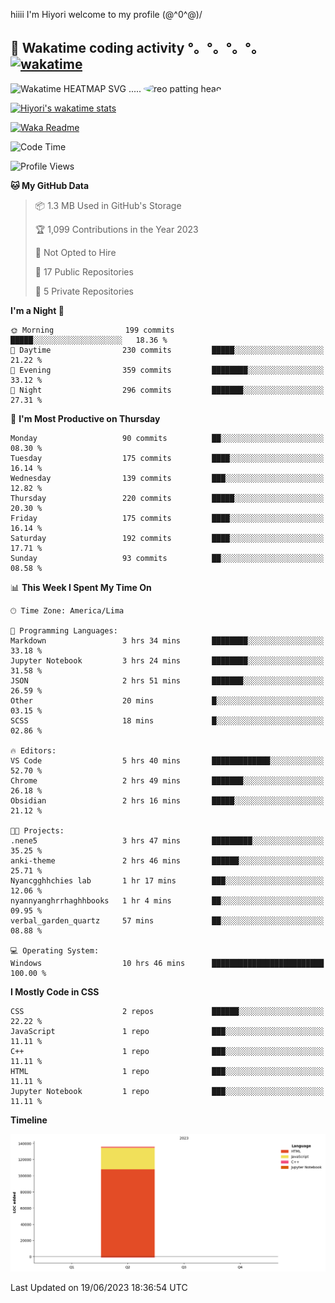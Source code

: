 hiiii I'm Hiyori welcome to my profile \(@^0^@)/

## 🦄 Wakatime coding activity °。°。°。°。[![wakatime](https://wakatime.com/badge/user/49dba2c5-26e1-43a7-9d07-e0f8613d1227.svg)](https://wakatime.com/@49dba2c5-26e1-43a7-9d07-e0f8613d1227) 
<img src="https://wakatime.com/share/@hiyori/ef87015d-57e0-4afb-bb56-1a99a24ea312.svg" width="600" alt="Wakatime HEATMAP SVG"/> ..... <img src="https://i.postimg.cc/RFM2CQFY/reo-patting.webp" alt="reo patting head" width="200" style="border-radius: 50%;">

 [![Hiyori's wakatime stats](https://github-readme-stats.vercel.app/api/wakatime?username=hiyori&theme=buefy&range=last_year&is_including_today=true&layout=compact)](https://github.com/anuraghazra/github-readme-stats)
 

[![Waka Readme](https://github.com/hiyorijl/hiyorijl/actions/workflows/Waka%20Readme.yml/badge.svg)](https://github.com/hiyorijl/hiyorijl/actions/workflows/Waka%20Readme.yml)

<!--START_SECTION:waka-->
![Code Time](http://img.shields.io/badge/Code%20Time-160%20hrs%2030%20mins-blue)

![Profile Views](http://img.shields.io/badge/Profile%20Views-180-blue)

**🐱 My GitHub Data** 

> 📦 1.3 MB Used in GitHub's Storage 
 > 
> 🏆 1,099 Contributions in the Year 2023
 > 
> 🚫 Not Opted to Hire
 > 
> 📜 17 Public Repositories 
 > 
> 🔑 5 Private Repositories 
 > 
**I'm a Night 🦉** 

```text
🌞 Morning                199 commits         █████░░░░░░░░░░░░░░░░░░░░   18.36 % 
🌆 Daytime                230 commits         █████░░░░░░░░░░░░░░░░░░░░   21.22 % 
🌃 Evening                359 commits         ████████░░░░░░░░░░░░░░░░░   33.12 % 
🌙 Night                  296 commits         ███████░░░░░░░░░░░░░░░░░░   27.31 % 
```
📅 **I'm Most Productive on Thursday** 

```text
Monday                   90 commits          ██░░░░░░░░░░░░░░░░░░░░░░░   08.30 % 
Tuesday                  175 commits         ████░░░░░░░░░░░░░░░░░░░░░   16.14 % 
Wednesday                139 commits         ███░░░░░░░░░░░░░░░░░░░░░░   12.82 % 
Thursday                 220 commits         █████░░░░░░░░░░░░░░░░░░░░   20.30 % 
Friday                   175 commits         ████░░░░░░░░░░░░░░░░░░░░░   16.14 % 
Saturday                 192 commits         ████░░░░░░░░░░░░░░░░░░░░░   17.71 % 
Sunday                   93 commits          ██░░░░░░░░░░░░░░░░░░░░░░░   08.58 % 
```


📊 **This Week I Spent My Time On** 

```text
🕑︎ Time Zone: America/Lima

💬 Programming Languages: 
Markdown                 3 hrs 34 mins       ████████░░░░░░░░░░░░░░░░░   33.18 % 
Jupyter Notebook         3 hrs 24 mins       ████████░░░░░░░░░░░░░░░░░   31.58 % 
JSON                     2 hrs 51 mins       ███████░░░░░░░░░░░░░░░░░░   26.59 % 
Other                    20 mins             █░░░░░░░░░░░░░░░░░░░░░░░░   03.15 % 
SCSS                     18 mins             █░░░░░░░░░░░░░░░░░░░░░░░░   02.86 % 

🔥 Editors: 
VS Code                  5 hrs 40 mins       █████████████░░░░░░░░░░░░   52.70 % 
Chrome                   2 hrs 49 mins       ███████░░░░░░░░░░░░░░░░░░   26.18 % 
Obsidian                 2 hrs 16 mins       █████░░░░░░░░░░░░░░░░░░░░   21.12 % 

🐱‍💻 Projects: 
.nene5                   3 hrs 47 mins       █████████░░░░░░░░░░░░░░░░   35.25 % 
anki-theme               2 hrs 46 mins       ██████░░░░░░░░░░░░░░░░░░░   25.71 % 
Nyancgghhchies lab       1 hr 17 mins        ███░░░░░░░░░░░░░░░░░░░░░░   12.06 % 
nyannyanghrrhaghhbooks   1 hr 4 mins         ██░░░░░░░░░░░░░░░░░░░░░░░   09.95 % 
verbal_garden_quartz     57 mins             ██░░░░░░░░░░░░░░░░░░░░░░░   08.88 % 

💻 Operating System: 
Windows                  10 hrs 46 mins      █████████████████████████   100.00 % 
```

**I Mostly Code in CSS** 

```text
CSS                      2 repos             ██████░░░░░░░░░░░░░░░░░░░   22.22 % 
JavaScript               1 repo              ███░░░░░░░░░░░░░░░░░░░░░░   11.11 % 
C++                      1 repo              ███░░░░░░░░░░░░░░░░░░░░░░   11.11 % 
HTML                     1 repo              ███░░░░░░░░░░░░░░░░░░░░░░   11.11 % 
Jupyter Notebook         1 repo              ███░░░░░░░░░░░░░░░░░░░░░░   11.11 % 
```



**Timeline**

![Lines of Code chart](https://raw.githubusercontent.com/hiyorijl/hiyorijl/main/assets/bar_graph.png)


 Last Updated on 19/06/2023 18:36:54 UTC
<!--END_SECTION:waka-->
